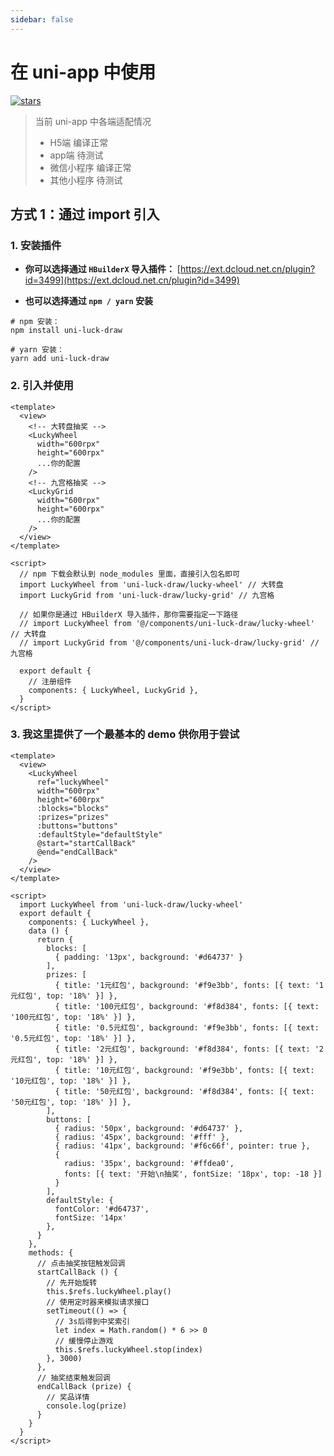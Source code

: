 ```yaml
---
sidebar: false
---
```


<h1>
  在 uni-app 中使用
</h1>

<p>
  <a href="https://github.com/LuckDraw/uni-luck-draw" target="_black">
    <img src="https://img.shields.io/github/stars/luckdraw/uni-luck-draw?color=%23ffca28&label=uni-luck-draw%20%7C%20stars&logo=github&style=flat-square" alt="stars" />
  </a>
</p>

> 当前 uni-app 中各端适配情况
> - H5端 编译正常
> - app端 待测试
> - 微信小程序 编译正常
> - 其他小程序 待测试

## 方式 1：通过 import 引入

### 1. 安装插件

- **你可以选择通过 `HBuilderX` 导入插件：** [https://ext.dcloud.net.cn/plugin?id=3499](https://ext.dcloud.net.cn/plugin?id=3499)

- **也可以选择通过 `npm / yarn` 安装**

```shell
# npm 安装：
npm install uni-luck-draw

# yarn 安装：
yarn add uni-luck-draw
```

### 2. 引入并使用

```vue
<template>
  <view>
    <!-- 大转盘抽奖 -->
    <LuckyWheel
      width="600rpx"
      height="600rpx"
      ...你的配置
    />
    <!-- 九宫格抽奖 -->
    <LuckyGrid
      width="600rpx"
      height="600rpx"
      ...你的配置
    />
  </view>
</template>

<script>
  // npm 下载会默认到 node_modules 里面，直接引入包名即可
  import LuckyWheel from 'uni-luck-draw/lucky-wheel' // 大转盘
  import LuckyGrid from 'uni-luck-draw/lucky-grid' // 九宫格

  // 如果你是通过 HBuilderX 导入插件，那你需要指定一下路径
  // import LuckyWheel from '@/components/uni-luck-draw/lucky-wheel' // 大转盘
  // import LuckyGrid from '@/components/uni-luck-draw/lucky-grid' // 九宫格

  export default {
    // 注册组件
    components: { LuckyWheel, LuckyGrid },
  }
</script>
```

### 3. 我这里提供了一个最基本的 demo 供你用于尝试

```vue
<template>
  <view>
    <LuckyWheel
      ref="luckyWheel"
      width="600rpx"
      height="600rpx"
      :blocks="blocks"
      :prizes="prizes"
      :buttons="buttons"
      :defaultStyle="defaultStyle"
      @start="startCallBack"
      @end="endCallBack"
    />
  </view>
</template>

<script>
  import LuckyWheel from 'uni-luck-draw/lucky-wheel'
  export default {
    components: { LuckyWheel },
    data () {
      return {
        blocks: [
          { padding: '13px', background: '#d64737' }
        ],
        prizes: [
          { title: '1元红包', background: '#f9e3bb', fonts: [{ text: '1元红包', top: '18%' }] },
          { title: '100元红包', background: '#f8d384', fonts: [{ text: '100元红包', top: '18%' }] },
          { title: '0.5元红包', background: '#f9e3bb', fonts: [{ text: '0.5元红包', top: '18%' }] },
          { title: '2元红包', background: '#f8d384', fonts: [{ text: '2元红包', top: '18%' }] },
          { title: '10元红包', background: '#f9e3bb', fonts: [{ text: '10元红包', top: '18%' }] },
          { title: '50元红包', background: '#f8d384', fonts: [{ text: '50元红包', top: '18%' }] },
        ],
        buttons: [
          { radius: '50px', background: '#d64737' },
          { radius: '45px', background: '#fff' },
          { radius: '41px', background: '#f6c66f', pointer: true },
          {
            radius: '35px', background: '#ffdea0',
            fonts: [{ text: '开始\n抽奖', fontSize: '18px', top: -18 }]
          }
        ],
        defaultStyle: {
          fontColor: '#d64737',
          fontSize: '14px'
        },
      }
    },
    methods: {
      // 点击抽奖按钮触发回调
      startCallBack () {
        // 先开始旋转
        this.$refs.luckyWheel.play()
        // 使用定时器来模拟请求接口
        setTimeout(() => {
          // 3s后得到中奖索引
          let index = Math.random() * 6 >> 0
          // 缓慢停止游戏
          this.$refs.luckyWheel.stop(index)
        }, 3000)
      },
      // 抽奖结束触发回调
      endCallBack (prize) {
        // 奖品详情
        console.log(prize)
      }
    }
  }
</script>
```
